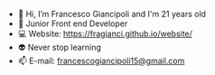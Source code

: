 - 👋 Hi, I’m Francesco Giancipoli and I'm 21 years old
- 👀 Junior Front end Developer
- 💻 Website: https://fragianci.github.io/website/
- 👽 Never stop learning
- 📫 E-mail: francescogiancipoli15@gmail.com

<!---
fragianci/fragianci is a ✨ special ✨ repository because its `README.md` (this file) appears on your GitHub profile.
You can click the Preview link to take a look at your changes.
--->

